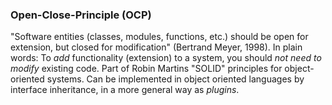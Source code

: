 ### Open-Close-Principle (OCP)

"Software entities (classes, modules, functions, etc.) should be open for extension, but closed for modification" (Bertrand Meyer, 1998).
In plain words:
To _add_ functionality (extension) to a system, you should _not need to modify_ existing code.
Part of Robin Martins "SOLID" principles for object-oriented systems.
Can be implemented in object oriented languages by interface inheritance, in a more general way as _plugins_.


